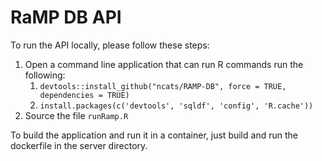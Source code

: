 # RaMP DB API

To run the API locally, please follow these steps:

1. Open a command line application that can run R commands run the following:
    1. `devtools::install_github("ncats/RAMP-DB", force = TRUE, dependencies = TRUE)`
    2. `install.packages(c('devtools', 'sqldf', 'config', 'R.cache'))`
2. Source the file `runRamp.R`

To build the application and run it in a container, just build and run the dockerfile in the server directory.
